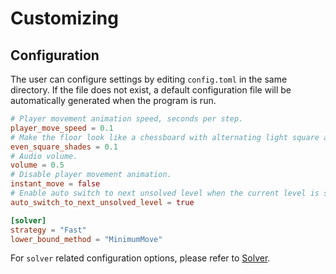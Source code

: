 # Customizing

## Configuration

The user can configure settings by editing `config.toml` in the same directory. If the file does not exist, a default configuration file will be automatically generated when the program is run.

```toml
# Player movement animation speed, seconds per step.
player_move_speed = 0.1
# Make the floor look like a chessboard with alternating light square and dark square.
even_square_shades = 0.1
# Audio volume.
volume = 0.5
# Disable player movement animation.
instant_move = false
# Enable auto switch to next unsolved level when the current level is solved.
auto_switch_to_next_unsolved_level = true

[solver]
strategy = "Fast"
lower_bound_method = "MinimumMove"
```

For `solver` related configuration options, please refer to [Solver](./solver.md).
